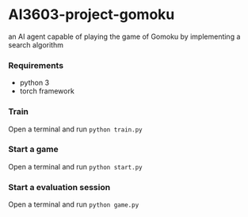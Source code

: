 # AI3603-project-gomoku
an AI agent capable of playing the game of Gomoku by implementing a search algorithm

### Requirements
- python 3
- torch framework

### Train
Open a terminal and run `python train.py`

### Start a game
Open a terminal and run `python start.py`

### Start a evaluation session
Open a terminal and run `python game.py`
